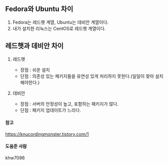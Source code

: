 ## Fedora와 Ubuntu 차이

1. Fedora는 레드햇 계열, Ubuntu는 데비안 계열이다.
1. 내가 설치한 리눅스는 CentOS로 레드햇 계열이다.

## 레드햇과 데비안 차이
1. 레드햇
	- 장점 : 쉬운 설치
	- 단점 : 의존성 있는 패키지들을 유연성 있게 처리하지 못한다.(일일이 찾아 설치해야한다.)

2. 데비안
	- 장점 : 서버의 안정성이 높고, 포함하는 패키지가 많다.
	- 단점 : 패키지 업데이트가 느리다.

#### 참고
https://knucordingmonster.tistory.com/1

#### 도움준 사람
khw7096

